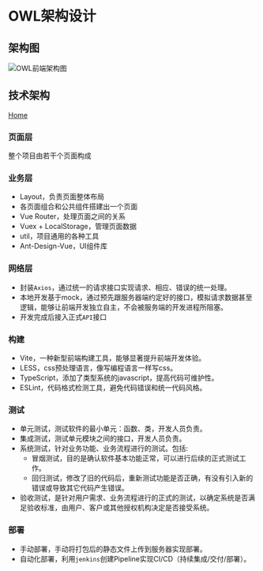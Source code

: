 # OWL架构设计

## 架构图

![OWL前端架构图](http://route-chenz.tpddns.cn:8680/s/js46XxszF5YQQdf/preview)

## 技术架构
[Home](/)
### 页面层

整个项目由若干个页面构成

### 业务层

- Layout，负责页面整体布局
- 各页面组合和公共组件搭建出一个页面
- Vue Router，处理页面之间的关系
- Vuex + LocalStorage，管理页面数据
- util，项目通用的各种工具
- Ant-Design-Vue，UI组件库

### 网络层

- 封装`Axios`，通过统一的请求接口实现请求、相应、错误的统一处理。
- 本地开发基于mock，通过预先跟服务器端约定好的接口，模拟请求数据甚至逻辑，能够让前端开发独立自主，不会被服务端的开发进程所阻塞。
- 开发完成后接入正式`API`接口

### 构建

- Vite，一种新型前端构建工具，能够显著提升前端开发体验。
- LESS，css预处理语言，像写编程语言一样写css。
- TypeScript，添加了类型系统的javascript，提高代码可维护性。
- ESLint，代码格式检测工具，避免代码错误和统一代码风格。

### 测试

- 单元测试，测试软件的最小单元：函数、类，开发人员负责。
- 集成测试，测试单元模块之间的接口，开发人员负责。
- 系统测试，针对业务功能、业务流程进行的测试。包括:
  - 冒烟测试，目的是确认软件基本功能正常，可以进行后续的正式测试工作。
  - 回归测试，修改了旧的代码后，重新测试功能是否正确，有没有引入新的错误或导致其它代码产生错误。
- 验收测试，是针对用户需求、业务流程进行的正式的测试，以确定系统是否满足验收标准，由用户、客户或其他授权机构决定是否接受系统。

### 部署

- 手动部署，手动将打包后的静态文件上传到服务器实现部署。
- 自动化部署，利用`jenkins`创建Pipeline实现CI/CD（持续集成/交付/部署）。
